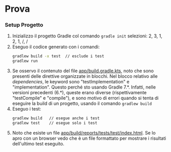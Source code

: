 # Prova

### Setup Progetto

1. Inizializzo il progetto Gradle col comando ```gradle init```
	selezioni: 2, 3, 1, 2, 1, \/, \/
2. Eseguo il codice generato con i comandi:
	```bash
	gradlew build -x test  // esclude i test
	gradlew run
	```
3. Se osservo il contenuto del file [app/build.gradle.kts](link), noto che sono presenti delle direttive organizzate in blocchi. Nel blocco relativo alle *dependencies*, le keyword sono "testImplementation" e "implementation". Questo perché sto usando Gradle 7.\*. Infatti, nelle versioni precedenti (6.\*), queste erano diverse (rispettivamente "testCompile" e "compile"), e sono motivo di errori quando si tenta di eseguire la build di un progetto, usando il comando ```gradlew build```
4. Eseguo i test:
	```bash
	gradlew build   // esegue anche i test
	gradlew test    // esegue solo i test
	```
5. Noto che esiste un file [app/build/reports/tests/test/index.html](link). Se lo apro con un browser vedo che è un file formattato per mostrare i risultati dell'ultimo test eseguito.
<img src=""/>